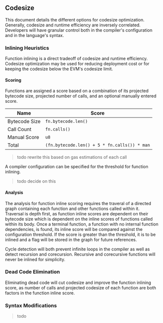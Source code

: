 ## Codesize

This document details the different options for codesize optimization. Generally, codesize and
runtime efficiency are inversely correlated. Developers will have granular control both in the
compiler's configuration and in the language's syntax.

### Inlining Heuristics

Function inlining is a direct tradeoff of codesize and runtime efficiency. Codesize optimization may
be used for reducing deployment cost or for keeping the codesize below the EVM's codesize limit.

#### Scoring

Functions are assigned a score based on a combination of its projected bytecode size, projected
number of calls, and an optional manually entered score.

| Name          | Score                                        |
| ------------- | -------------------------------------------- |
| Bytecode Size | `fn.bytecode.len()`                          |
| Call Count    | `fn.calls()`                                 |
| Manual Score  | `u8`                                         |
| Total         | `(fn.bytecode.len() + 5 * fn.calls()) * man` |

> todo rewrite this based on gas estimations of each call

A compiler configuration can be specified for the threshold for function inlining.

> todo decide on this

#### Analysis

The analysis for function inline scoring requires the traveral of a directed graph containing each
function and other functions called within it. Traversal is depth first, as function inline scores
are dependent on their bytecode size which is dependent on the inline scores of functions called
within its body. Once a terminal function, a function with no internal function dependencies, is
found, its inline score will be compared against the configuration threshold. If the score is
greater than the threshold, it is to be inlined and a flag will be stored in the graph for future
references.

Cycle detection will both prevent infinite loops in the compiler as well as detect recursion and
corecursion. Recursive and corecursive functions will never be inlined for simplicity.

### Dead Code Elimination

Eliminating dead code will cut codesize and improve the function inlining score, as number of calls
and projected codesize of each function are both factors in the function inline score.

### Syntax Modifications

> todo
